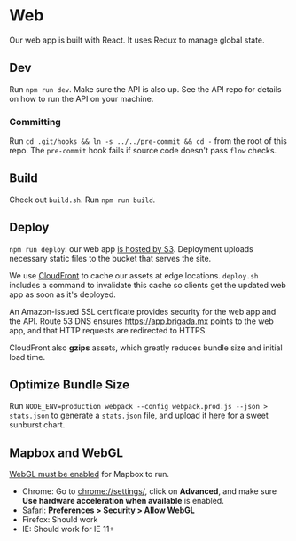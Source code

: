 # Web
Our web app is built with React. It uses Redux to manage global state.


## Dev
Run `npm run dev`. Make sure the API is also up. See the API repo for details on how to run the API on your machine.


### Committing
Run `cd .git/hooks && ln -s ../../pre-commit && cd -` from the root of this repo. The `pre-commit` hook fails if source code doesn't pass `flow` checks.


## Build
Check out `build.sh`. Run `npm run build`.


## Deploy
`npm run deploy`: our web app [is hosted by S3](https://docs.aws.amazon.com/AmazonS3/latest/dev/website-hosting-custom-domain-walkthrough.html). Deployment uploads necessary static files to the bucket that serves the site.

We use [CloudFront](https://console.aws.amazon.com/cloudfront/home?region=us-west-2#) to cache our assets at edge locations. `deploy.sh` includes a command to invalidate this cache so clients get the updated web app as soon as it's deployed.

An Amazon-issued SSL certificate provides security for the web app and the API.
Route 53 DNS ensures <https://app.brigada.mx> points to the web app, and that HTTP requests are redirected to HTTPS.

CloudFront also __gzips__ assets, which greatly reduces bundle size and initial load time.


## Optimize Bundle Size
Run `NODE_ENV=production webpack --config webpack.prod.js --json > stats.json` to generate a `stats.json` file, and upload it [here](https://chrisbateman.github.io/webpack-visualizer/) for a sweet sunburst chart.


## Mapbox and WebGL
[WebGL must be enabled](https://support.biodigital.com/hc/en-us/articles/218322977-How-to-turn-on-WebGL-in-my-browser) for Mapbox to run.

- Chrome: Go to <chrome://settings/>, click on __Advanced__, and make sure __Use hardware acceleration when available__ is enabled.
- Safari: __Preferences > Security > Allow WebGL__
- Firefox: Should work
- IE: Should work for IE 11+
